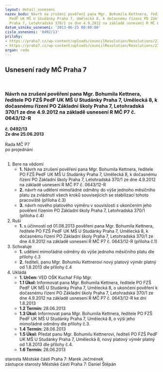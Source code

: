 ```yaml
---
layout: detail_usneseni
nazev_bodu: Návrh na zrušení pověření pana Mgr. Bohumila Kettnera, ředitele PO FZŠ
  PedF UK MŠ U Studánky Praha 7, Umělecká 8, k dočasnému řízení PO Základní školy
  Praha 7, Letohradská 370/1 ze dne 4.9.2012 na základě usnesení R MČ P7 č. 0643/12-R
datum_vzniku_usneseni: '2013-06-25 00:00:00'
cislo_usneseni: '0492/13'
prilohy:
- https://praha7.cz/wp-content/uploads/councilResolution/Resolutions/23889/35-13-p%c5%99.1_usnesen%c3%ad_pov%c4%9b%c5%99en%c3%ad_0643.12r_z_4.9.2013.doc
- https://praha7.cz/wp-content/uploads/councilResolution/Resolutions/23889/35-13-p%c5%99.2_usnesen%c3%ad_slou%c4%8den%c3%ad_0036.13z.doc
organ: rada
---
```

<div id="ucUsn_pList" class="usn">
	<span><h2>Usnesení rady MČ Praha 7 </h2>
<br></span><div class="standBody">
<span><h3>Návrh na zrušení pověření pana Mgr. Bohumila Kettnera, ředitele PO FZŠ PedF UK MŠ U Studánky Praha 7, Umělecká 8, k dočasnému řízení PO Základní školy Praha 7, Letohradská 370/1 ze dne 4.9.2012 na základě usnesení R MČ P7 č. 0643/12-R</h3></span><div class="center">
		<strong>č. 0492/13</strong><br>
	</div>
<div class="center">
		<strong>Ze dne 25.06.2013</strong><br><br>
	</div>Rada MČ P7<br> po projednání<br><br><ol>
<li>Bere na vědomí<ul>
<li>
<strong>1.</strong> Návrh na zrušení pověření pana Mgr. Bohumila Kettnera, ředitele PO FZŠ PedF UK MŠ U Studánky Praha 7, Umělecká 8, k dočasnému řízení PO Základní školy Praha 7, Letohradská 370/1 ze dne 4.9.2012 na základě usnesení R MČ P7 č. 0643/12-R</li>
<li>
<strong>2.</strong> návrh na udělení mimořádné odměny do výše jednoho měsíčního platu za zvládnutí všech kroků souvisejících se stabilizací tohoto pracoviště (příloha č.3) </li>
<li>
<strong>3.</strong> návrh nového platového výměru v souvislosti s ukončením jeho pověření řízením PO Základní školy Praha 7, Letohradská 370/1 (příloha č.4) </li>
</ul>
</li>
<li>Ruší<ul><li>
<strong>1.</strong> s účinností od 01.08.2013 pověření pana Mgr. Bohumila Kettnera, ředitele PO FZŠ PedF UK MŠ U Studánky Praha 7, Umělecká 8, k dočasnému řízení PO Základní školy Praha 7, Letohradská 370/1 ze dne 4.9.2012 na základě usnesení R MČ P7 č. 0643/12-R (příloha č.1)</li></ul>
</li>
<li>Schvaluje<ul>
<li>
<strong>1.</strong> udělení mimořádné odměny do výše jednoho měsíčního platu dle přílohy č.3</li>
<li>
<strong>2.</strong> řediteli, panu Mgr. Bohumilu Kettnerovi nový platový výměr platný od 1.8.2013 dle přílohy č.4  </li>
</ul>
</li>
<li>Ukládá<ul>
<li>
<strong>1. Určen: </strong>VED OŠK Kuchař Filip Mgr.</li>
<li>
<strong>1.1 Úkol: </strong>Informovat pana Mgr. Bohumila Kettnera, ředitele PO FZŠ PedF UK MŠ U Studánky Praha 7, Umělecká 8, o ukončení pověření k dočasnému řízení PO Základní školy Praha 7, Letohradská 370/1 ze dne 4.9.2012 na základě usnesení R MČ P7 č. 0643/12-R ke dni 1.8.2013 </li>
<li>
<strong>1.2 Termín: </strong>28.06.2013</li>
<li>
<strong>1.3 Úkol: </strong>Informovat pana Mgr. Bohumila Kettnera, ředitele PO FZŠ PedF UK MŠ U Studánky Praha 7, Umělecká 8, o výši jeho mimořádné odměny dle přílohy č.3.</li>
<li>
<strong>1.4 Termín: </strong>28.06.2013</li>
<li>
<strong>1.5 Úkol: </strong>Předat panu Mgr. Bohumilu Kettnerovi, řediteli PO FZŠ PedF UK MŠ U Studánky Praha 7, Umělecká 8, nový platový výměr platný od 1.8.2013 dle přílohy č.4.</li>
<li>
<strong>1.6 Termín: </strong>28.06.2013</li>
</ul>
</li>
</ol>starosta Městské části Praha 7: Marek Ječmének<br>zástupce starosty Městské části Praha 7: Daniel Štěpán 
</div>
</div>